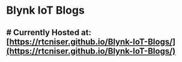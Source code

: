 # Blynk IoT Blogs

## # Currently Hosted at: [https://rtcniser.github.io/Blynk-IoT-Blogs/](https://rtcniser.github.io/Blynk-IoT-Blogs/)
